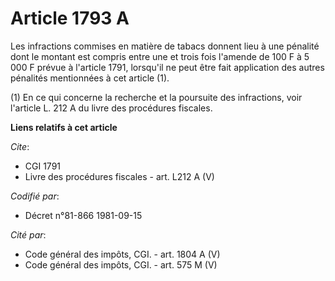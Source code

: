 # Article 1793 A

Les infractions commises en matière de tabacs donnent lieu à une pénalité dont le montant est compris entre une et trois fois
l'amende de 100 F à 5 000 F prévue à l'article 1791, lorsqu'il ne peut être fait application des autres pénalités mentionnées
à cet article (1).

(1) En ce qui concerne la recherche et la poursuite des infractions, voir l'article L. 212 A du livre des procédures
fiscales.

**Liens relatifs à cet article**

_Cite_:

  - CGI 1791
  - Livre des procédures fiscales - art. L212 A (V)

_Codifié par_:

  - Décret n°81-866 1981-09-15

_Cité par_:

  - Code général des impôts, CGI. - art. 1804 A (V)
  - Code général des impôts, CGI. - art. 575 M (V)
